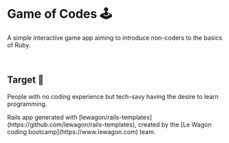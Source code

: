# Game of Codes 🕹️
<p>A simple interactive game app aiming to introduce non-coders to the basics of Ruby.</p>

<br>

## Target 🎯
<p>People with no coding experience but tech-savy having the desire to learn programming.</p>

<p> Rails app generated with [lewagon/rails-templates](https://github.com/lewagon/rails-templates), created by the [Le Wagon coding bootcamp](https://www.lewagon.com) team. </p>
